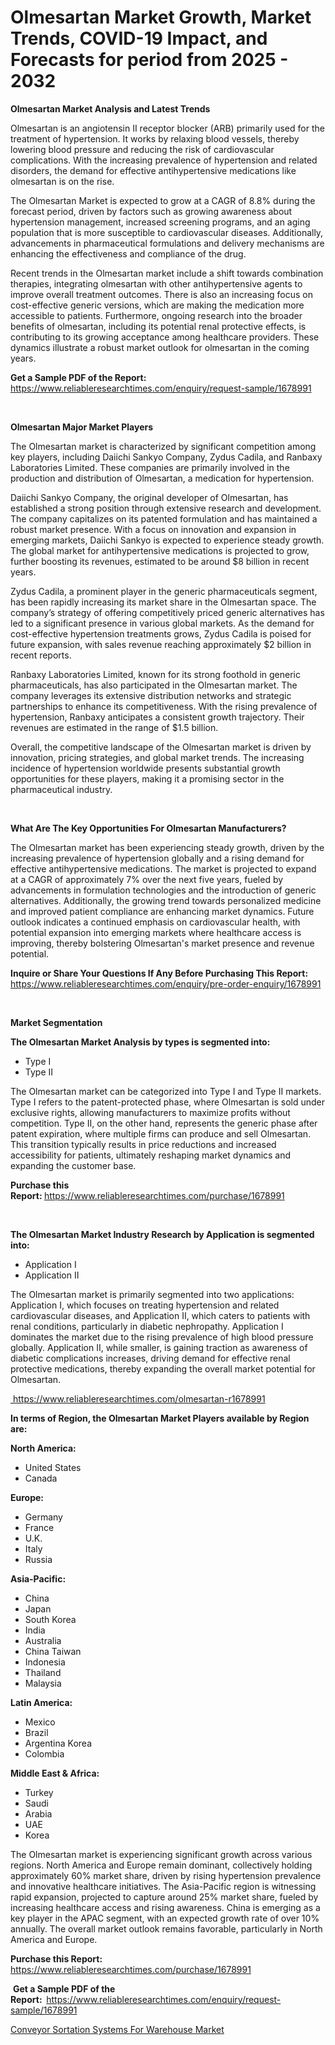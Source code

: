 <p><h1>Olmesartan Market Growth, Market Trends, COVID-19 Impact, and Forecasts for period from 2025 - 2032</h1></p><p><strong>Olmesartan Market Analysis and Latest Trends</strong></p>
<p><p>Olmesartan is an angiotensin II receptor blocker (ARB) primarily used for the treatment of hypertension. It works by relaxing blood vessels, thereby lowering blood pressure and reducing the risk of cardiovascular complications. With the increasing prevalence of hypertension and related disorders, the demand for effective antihypertensive medications like olmesartan is on the rise.</p><p>The Olmesartan Market is expected to grow at a CAGR of 8.8% during the forecast period, driven by factors such as growing awareness about hypertension management, increased screening programs, and an aging population that is more susceptible to cardiovascular diseases. Additionally, advancements in pharmaceutical formulations and delivery mechanisms are enhancing the effectiveness and compliance of the drug.</p><p>Recent trends in the Olmesartan market include a shift towards combination therapies, integrating olmesartan with other antihypertensive agents to improve overall treatment outcomes. There is also an increasing focus on cost-effective generic versions, which are making the medication more accessible to patients. Furthermore, ongoing research into the broader benefits of olmesartan, including its potential renal protective effects, is contributing to its growing acceptance among healthcare providers. These dynamics illustrate a robust market outlook for olmesartan in the coming years.</p></p>
<p><strong>Get a Sample PDF of the Report:&nbsp;</strong> <a href="https://www.reliableresearchtimes.com/enquiry/request-sample/1678991?utm_campaign=3258&utm_medium=2&utm_source=Github&utm_content=ia&utm_term=24032025&utm_id=olmesartan">https://www.reliableresearchtimes.com/enquiry/request-sample/1678991</a></p>
<p>&nbsp;</p>
<p><strong>Olmesartan Major Market Players</strong></p>
<p><p>The Olmesartan market is characterized by significant competition among key players, including Daiichi Sankyo Company, Zydus Cadila, and Ranbaxy Laboratories Limited. These companies are primarily involved in the production and distribution of Olmesartan, a medication for hypertension.</p><p>Daiichi Sankyo Company, the original developer of Olmesartan, has established a strong position through extensive research and development. The company capitalizes on its patented formulation and has maintained a robust market presence. With a focus on innovation and expansion in emerging markets, Daiichi Sankyo is expected to experience steady growth. The global market for antihypertensive medications is projected to grow, further boosting its revenues, estimated to be around $8 billion in recent years.</p><p>Zydus Cadila, a prominent player in the generic pharmaceuticals segment, has been rapidly increasing its market share in the Olmesartan space. The company’s strategy of offering competitively priced generic alternatives has led to a significant presence in various global markets. As the demand for cost-effective hypertension treatments grows, Zydus Cadila is poised for future expansion, with sales revenue reaching approximately $2 billion in recent reports.</p><p>Ranbaxy Laboratories Limited, known for its strong foothold in generic pharmaceuticals, has also participated in the Olmesartan market. The company leverages its extensive distribution networks and strategic partnerships to enhance its competitiveness. With the rising prevalence of hypertension, Ranbaxy anticipates a consistent growth trajectory. Their revenues are estimated in the range of $1.5 billion.</p><p>Overall, the competitive landscape of the Olmesartan market is driven by innovation, pricing strategies, and global market trends. The increasing incidence of hypertension worldwide presents substantial growth opportunities for these players, making it a promising sector in the pharmaceutical industry.</p></p>
<p>&nbsp;</p>
<p><strong>What Are The Key Opportunities For Olmesartan Manufacturers?</strong></p>
<p><p>The Olmesartan market has been experiencing steady growth, driven by the increasing prevalence of hypertension globally and a rising demand for effective antihypertensive medications. The market is projected to expand at a CAGR of approximately 7% over the next five years, fueled by advancements in formulation technologies and the introduction of generic alternatives. Additionally, the growing trend towards personalized medicine and improved patient compliance are enhancing market dynamics. Future outlook indicates a continued emphasis on cardiovascular health, with potential expansion into emerging markets where healthcare access is improving, thereby bolstering Olmesartan's market presence and revenue potential.</p></p>
<p><strong>Inquire or Share Your Questions If Any Before Purchasing This Report:</strong> <a href="https://www.reliableresearchtimes.com/enquiry/pre-order-enquiry/1678991?utm_campaign=3258&utm_medium=2&utm_source=Github&utm_content=ia&utm_term=24032025&utm_id=olmesartan">https://www.reliableresearchtimes.com/enquiry/pre-order-enquiry/1678991</a></p>
<p>&nbsp;</p>
<p><strong>Market Segmentation</strong></p>
<p><strong>The Olmesartan Market Analysis by types is segmented into:</strong></p>
<p><ul><li>Type I</li><li>Type II</li></ul></p>
<p><p>The Olmesartan market can be categorized into Type I and Type II markets. Type I refers to the patent-protected phase, where Olmesartan is sold under exclusive rights, allowing manufacturers to maximize profits without competition. Type II, on the other hand, represents the generic phase after patent expiration, where multiple firms can produce and sell Olmesartan. This transition typically results in price reductions and increased accessibility for patients, ultimately reshaping market dynamics and expanding the customer base.</p></p>
<p><strong>Purchase this Report:&nbsp;</strong><a href="https://www.reliableresearchtimes.com/purchase/1678991?utm_campaign=3258&utm_medium=2&utm_source=Github&utm_content=ia&utm_term=24032025&utm_id=olmesartan">https://www.reliableresearchtimes.com/purchase/1678991</a></p>
<p>&nbsp;</p>
<p><strong>The Olmesartan Market Industry Research by Application is segmented into:</strong></p>
<p><ul><li>Application I</li><li>Application II</li></ul></p>
<p><p>The Olmesartan market is primarily segmented into two applications: Application I, which focuses on treating hypertension and related cardiovascular diseases, and Application II, which caters to patients with renal conditions, particularly in diabetic nephropathy. Application I dominates the market due to the rising prevalence of high blood pressure globally. Application II, while smaller, is gaining traction as awareness of diabetic complications increases, driving demand for effective renal protective medications, thereby expanding the overall market potential for Olmesartan.</p></p>
<p><a href="https://www.reliableresearchtimes.com/olmesartan-r1678991?utm_campaign=3258&utm_medium=2&utm_source=Github&utm_content=ia&utm_term=24032025&utm_id=olmesartan">&nbsp;https://www.reliableresearchtimes.com/olmesartan-r1678991</a></p>
<p><strong>In terms of Region, the Olmesartan Market Players available by Region are:</strong></p>
<p>
    <p> <strong> North America: </strong>
        <ul>
            <li>United States</li>
            <li>Canada</li>
        </ul>
        </p> 
    <p> <strong> Europe: </strong>
        <ul>
            <li>Germany</li>
            <li>France</li>
            <li>U.K.</li>
            <li>Italy</li>
            <li>Russia</li>
        </ul>
        </p> 
    <p> <strong> Asia-Pacific: </strong>
        <ul>
            <li>China</li>
            <li>Japan</li>
            <li>South Korea</li>
            <li>India</li>
            <li>Australia</li>
            <li>China Taiwan</li>
            <li>Indonesia</li>
            <li>Thailand</li>
            <li>Malaysia</li>
        </ul>
        </p> 
    <p> <strong> Latin America: </strong>
        <ul>
            <li>Mexico</li>
            <li>Brazil</li>
            <li>Argentina Korea</li>
            <li>Colombia</li>
        </ul>
        </p> 
    <p> <strong> Middle East & Africa: </strong>
        <ul>
            <li>Turkey</li>
            <li>Saudi</li>
            <li>Arabia</li>
            <li>UAE</li>
            <li>Korea</li>
        </ul>
    </p>
    </p>
<p><p>The Olmesartan market is experiencing significant growth across various regions. North America and Europe remain dominant, collectively holding approximately 60% market share, driven by rising hypertension prevalence and innovative healthcare initiatives. The Asia-Pacific region is witnessing rapid expansion, projected to capture around 25% market share, fueled by increasing healthcare access and rising awareness. China is emerging as a key player in the APAC segment, with an expected growth rate of over 10% annually. The overall market outlook remains favorable, particularly in North America and Europe.</p></p>
<p><strong>Purchase this Report: </strong><a href="https://www.reliableresearchtimes.com/purchase/1678991?utm_campaign=3258&utm_medium=2&utm_source=Github&utm_content=ia&utm_term=24032025&utm_id=olmesartan">https://www.reliableresearchtimes.com/purchase/1678991</a></p>
<p>&nbsp;<strong>Get a Sample PDF of the Report:&nbsp;&nbsp;</strong><a href="https://www.reliableresearchtimes.com/enquiry/request-sample/1678991?utm_campaign=3258&utm_medium=2&utm_source=Github&utm_content=ia&utm_term=24032025&utm_id=olmesartan">https://www.reliableresearchtimes.com/enquiry/request-sample/1678991</a></p>
<p><strong></strong></p>
<p><p><a href="https://github.com/anggigpps/Market-Research-Report-List-1/blob/main/conveyor-sortation-systems-for-warehouse-market.md?utm_campaign=3258&utm_medium=2&utm_source=Github&utm_content=ia&utm_term=24032025&utm_id=olmesartan">Conveyor Sortation Systems For Warehouse Market</a></p></p>